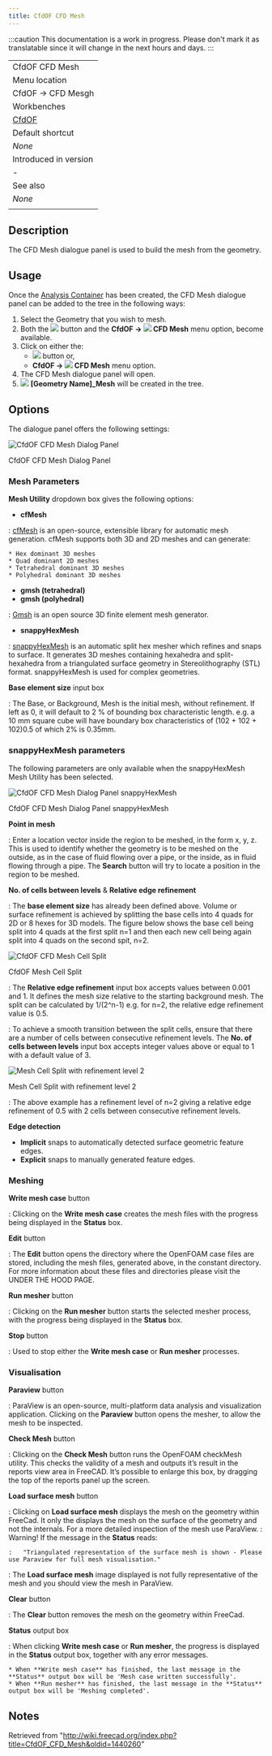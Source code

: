 ```yaml
---
title: CfdOF CFD Mesh
---
```


:::caution
This documentation is a work in progress. Please don't mark it as translatable since it will change in the next hours and days.
:::

|                                             |
| ------------------------------------------- |
| CfdOF CFD Mesh                              |
| Menu location                               |
| CfdOF → CFD Mesgh‏‎                         |
| Workbenches                                 |
| [CfdOF](/CfdOF_Workbench "CfdOF Workbench") |
| Default shortcut                            |
| _None_                                      |
| Introduced in version                       |
| -                                           |
| See also                                    |
| _None_                                      |
|                                             |

## Description

The CFD Mesh dialogue panel is used to build the mesh from the geometry.

## Usage

Once the [Analysis Container](/CfdOF_Analysis "CfdOF Analysis") has been created, the CFD Mesh dialogue panel can be added to the tree in the following ways:

1. Select the Geometry that you wish to mesh.
2. Both the ![](/src/assets/images/CfdOF_CFD_Mesh.svg) button and the **CfdOF → ![](/src/assets/images/CfdOF_CFD_Mesh.svg) CFD Mesh‏‎** menu option, become available.
3. Click on either the:
   - ![](/src/assets/images/CfdOF_CFD_Mesh.svg) button or,
   * **CfdOF → ![](/src/assets/images/CfdOF_CFD_Mesh.svg) CFD Mesh‏‎** menu option.
4. The CFD Mesh dialogue panel will open.
5. ![](/src/assets/images/CfdOF_CFD_Mesh.svg) **[Geometry Name]\_Mesh** will be created in the tree.

## Options

The dialogue panel offers the following settings:

![CfdOF CFD Mesh Dialog Panel](/src/assets/images/CfdOF_DialogCFDMesh2.png)

CfdOF CFD Mesh Dialog Panel

### Mesh Parameters

**Mesh Utility** dropdown box gives the following options:

- **cfMesh**

: [cfMesh](https://cfmesh.com/cfmesh-open-source/) is an open-source, extensible library for automatic mesh generation. cfMesh supports both 3D and 2D meshes and can generate:

    * Hex dominant 3D meshes
    * Quad dominant 2D meshes
    * Tetrahedral dominant 3D meshes
    * Polyhedral dominant 3D meshes

- **gmsh (tetrahedral)**
- **gmsh (polyhedral)**

: [Gmsh](https://gmsh.info/) is an open source 3D finite element mesh generator.

- **snappyHexMesh**

: [snappyHexMesh](https://doc.cfd.direct/openfoam/user-guide-v11/snappyhexmesh) is an automatic split hex mesher which refines and snaps to surface. It generates 3D meshes containing hexahedra and split-hexahedra from a triangulated surface geometry in Stereolithography (STL) format. snappyHexMesh is used for complex geometries.

**Base element size** input box

: The Base, or Background, Mesh is the initial mesh, without refinement. If left as 0, it will default to 2 % of bounding box characteristic length. e.g. a 10 mm square cube will have boundary box characteristics of (102 + 102 + 102)0.5 of which 2% is 0.35mm.

### snappyHexMesh parameters

The following parameters are only available when the snappyHexMesh Mesh Utility has been selected.

![CfdOF CFD Mesh Dialog Panel snappyHexMesh](/src/assets/images/CfdOF_DialogCFDMesh.png)

CfdOF CFD Mesh Dialog Panel snappyHexMesh

**Point in mesh**

: Enter a location vector inside the region to be meshed, in the form x, y, z. This is used to identify whether the geometry is to be meshed on the outside, as in the case of fluid flowing over a pipe, or the inside, as in fluid flowing through a pipe. The **Search** button will try to locate a position in the region to be meshed.

**No. of cells between levels** & **Relative edge refinement**

: The **base element size** has already been defined above. Volume or surface refinement is achieved by splitting the base cells into 4 quads for 2D or 8 hexes for 3D models. The figure below shows the base cell being split into 4 quads at the first split n=1 and then each new cell being again split into 4 quads on the second spit, n=2.

![CfdOF CFD Mesh Cell Split](/src/assets/images/CfdOF-MeshCellSplit.png)

CfdOF Mesh Cell Split

: The **Relative edge refinement** input box accepts values between 0.001 and 1. It defines the mesh size relative to the starting background mesh. The split can be calculated by 1/(2^n-1) e.g. for n=2, the relative edge refinement value is 0.5.

: To achieve a smooth transition between the split cells, ensure that there are a number of cells between consecutive refinement levels. The **No. of cells between levels** input box accepts integer values above or equal to 1 with a default value of 3.

![Mesh Cell Split with refinement level 2](/src/assets/images/CfdOF_MeshCellSplitn2.png)

Mesh Cell Split with refinement level 2

: The above example has a refinement level of n=2 giving a relative edge refinement of 0.5 with 2 cells between consecutive refinement levels.

**Edge detection**

- **Implicit** snaps to automatically detected surface geometric feature edges.
- **Explicit** snaps to manually generated feature edges.

### Meshing

**Write mesh case** button

: Clicking on the **Write mesh case** creates the mesh files with the progress being displayed in the **Status** box.

**Edit** button

: The **Edit** button opens the directory where the OpenFOAM case files are stored, including the mesh files, generated above, in the constant directory. For more information about these files and directories please visit the UNDER THE HOOD PAGE.

**Run mesher** button

: Clicking on the **Run mesher** button starts the selected mesher process, with the progress being displayed in the **Status** box.

**Stop** button

: Used to stop either the **Write mesh case** or **Run mesher** processes.

### Visualisation

**Paraview** button

: ParaView is an open-source, multi-platform data analysis and visualization application. Clicking on the **Paraview** button opens the mesher, to allow the mesh to be inspected.

**Check Mesh** button

: Clicking on the **Check Mesh** button runs the OpenFOAM checkMesh utility. This checks the validity of a mesh and outputs it’s result in the reports view area in FreeCAD. It’s possible to enlarge this box, by dragging the top of the reports panel up the screen.

**Load surface mesh** button

: Clicking on **Load surface mesh** displays the mesh on the geometry within FreeCad. It only the displays the mesh on the surface of the geometry and not the internals. For a more detailed inspection of the mesh use ParaView.
: Warning! If the message in the **Status** reads:

    :   "Triangulated representation of the surface mesh is shown - Please use Paraview for full mesh visualisation."

: The **Load surface mesh** image displayed is not fully representative of the mesh and you should view the mesh in ParaView.

**Clear** button

: The **Clear** button removes the mesh on the geometry within FreeCad.

**Status** output box

: When clicking **Write mesh case** or **Run mesher**, the progress is displayed in the **Status** output box, together with any error messages.

    * When **Write mesh case** has finished, the last message in the **Status** output box will be 'Mesh case written successfully'.
    * When **Run mesher** has finished, the last message in the **Status** output box will be 'Meshing completed'.

## Notes

Retrieved from "<http://wiki.freecad.org/index.php?title=CfdOF_CFD_Mesh&oldid=1440260>"
